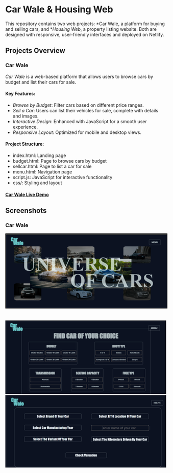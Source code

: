 # Car Wale & Housing Web

This repository contains two web projects: *Car Wale, a platform for buying and selling cars, and **Housing Web*, a property listing website. Both are designed with responsive, user-friendly interfaces and deployed on Netlify.

## Projects Overview

### Car Wale

*Car Wale* is a web-based platform that allows users to browse cars by budget and list their cars for sale.

#### Key Features:
- *Browse by Budget*: Filter cars based on different price ranges.
- *Sell a Car*: Users can list their vehicles for sale, complete with details and images.
- *Interactive Design*: Enhanced with JavaScript for a smooth user experience.
- *Responsive Layout*: Optimized for mobile and desktop views.

#### Project Structure:
- index.html: Landing page
- budget.html: Page to browse cars by budget
- sellcar.html: Page to list a car for sale
- menu.html: Navigation page
- script.js: JavaScript for interactive functionality
- css/: Styling and layout

#### [Car Wale Live Demo](https://carwale-web.netlify.app)

## Screenshots

### Car Wale
<p align="center">
  <img src="https://github.com/kushpatel16112/web_devlopment/blob/master/CAR_WALE/Images/Car_Wale_1.png" width="1200" style="border: 2px solid black; margin-bottom: 20px;"/>
</p>

<p align="center">
  <img src="https://github.com/kushpatel16112/web_devlopment/blob/master/CAR_WALE/Images/Car_Wale_2.png" width="600" />
  <img src="https://github.com/kushpatel16112/web_devlopment/blob/master/CAR_WALE/Images/Car_Wale_3.png" width="600"/>
</p>

